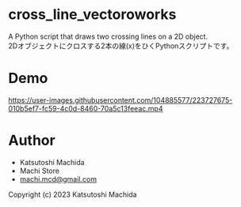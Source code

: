 # cross_line_vectoroworks
A Python script that draws two crossing lines on a 2D object.    
2Dオブジェクトにクロスする2本の線(x)をひくPythonスクリプトです。

# Demo

https://user-images.githubusercontent.com/104885577/223727675-010b5ef7-fc59-4c0d-8460-70a5c13feeac.mp4

# Author

* Katsutoshi Machida
* Machi Store
* machi.mcd@gmail.com

Copyright (c) 2023 Katsutoshi Machida
